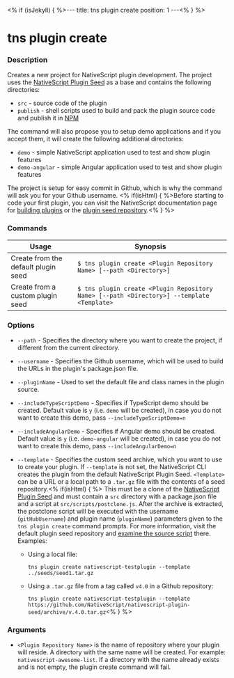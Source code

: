 <% if (isJekyll) { %>---
title: tns plugin create
position: 1
---<% } %>

# tns plugin create

### Description

Creates a new project for NativeScript plugin development. The project uses the [NativeScript Plugin Seed](https://github.com/NativeScript/nativescript-plugin-seed) as a base and contains the following directories:

* `src` - source code of the plugin
* `publish` - shell scripts used to build and pack the plugin source code and publish it in [NPM](https://www.npmjs.com/)

The command will also propose you to setup demo applications and if you accept them, it will create the following additional directories: 
* `demo` - simple NativeScript application used to test and show plugin features
* `demo-angular` - simple Angular application used to test and show plugin features

The project is setup for easy commit in Github, which is why the command will ask you for your Github username.
<% if(isHtml) { %>Before starting to code your first plugin, you can visit the NativeScript documentation page for [building plugins](https://docs.nativescript.org/plugins/building-plugins#step-2-set-up-a-development-workflow) or the [plugin seed repository](https://github.com/NativeScript/nativescript-plugin-seed/blob/master/README.md).<% } %>

### Commands

Usage | Synopsis
---|---
Create from the default plugin seed | `$ tns plugin create <Plugin Repository Name> [--path <Directory>]`
Create from a custom plugin seed | `$ tns plugin create <Plugin Repository Name> [--path <Directory>] --template <Template>`

### Options

* `--path` - Specifies the directory where you want to create the project, if different from the current directory.
* `--username` - Specifies the Github username, which will be used to build the URLs in the plugin's package.json file.
* `--pluginName` - Used to set the default file and class names in the plugin source.
* `--includeTypeScriptDemo` - Specifies if TypeScript demo should be created. Default value is `y` (i.e. `demo` will be created), in case you do not want to create this demo, pass `--includeTypeScriptDemo=n`
* `--includeAngularDemo` - Specifies if Angular demo should be created. Default value is `y` (i.e. `demo-angular` will be created), in case you do not want to create this demo, pass `--includeAngularDemo=n`
* `--template` - Specifies the custom seed archive, which you want to use to create your plugin. If `--template` is not set, the NativeScript CLI creates the plugin from the default NativeScript Plugin Seed. `<Template>` can be a URL or a local path to a `.tar.gz` file with the contents of a seed repository.<% if(isHtml) { %> This must be a clone of the [NativeScript Plugin Seed](https://github.com/NativeScript/nativescript-plugin-seed) and must contain a `src` directory with a package.json file and a script at `src/scripts/postclone.js`. After the archive is extracted, the postclone script will be executed with the username (`gitHubUsername`) and plugin name (`pluginName`) parameters given to the `tns plugin create` command prompts. For more information, visit the default plugin seed repository and [examine the source script](https://github.com/NativeScript/nativescript-plugin-seed/blob/master/src/scripts/postclone.js) there. Examples:

  * Using a local file:

    `tns plugin create nativescript-testplugin --template ../seeds/seed1.tar.gz`

  * Using a `.tar.gz` file from a tag called `v4.0` in a Github repository:

    `tns plugin create nativescript-testplugin --template https://github.com/NativeScript/nativescript-plugin-seed/archive/v.4.0.tar.gz`<% } %>

### Arguments

* `<Plugin Repository Name>` is the name of repository where your plugin will reside. A directory with the same name will be created. For example: `nativescript-awesome-list`. If a directory with the name already exists and is not empty, the plugin create command will fail.
